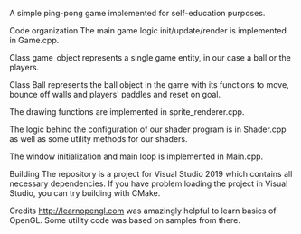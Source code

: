 A simple ping-pong game implemented for self-education purposes.

Code organization
The main game logic init/update/render is implemented in Game.cpp.

Class game_object represents a single game entity, in our case a ball or the players.

Class Ball represents the ball object in the game with its functions to move, bounce off walls and players' paddles and reset on goal.

The drawing functions are implemented in sprite_renderer.cpp.

The logic behind the configuration of our shader program is in Shader.cpp as well as some utility methods for our shaders.

The window initialization and main loop is implemented in Main.cpp.


Building
The repository is a project for Visual Studio 2019 which contains all necessary dependencies. If you have problem loading the project in Visual Studio, you can try building with CMake.

Credits
http://learnopengl.com was amazingly helpful to learn basics of OpenGL. Some utility code was based on samples from there.

